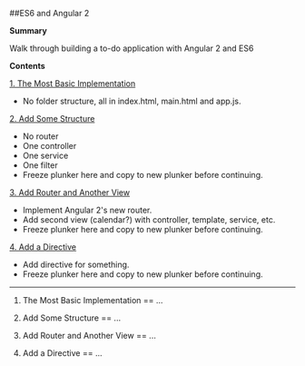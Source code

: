 ##ES6 and Angular 2

**Summary**

Walk through building a to-do application with Angular 2 and ES6

**Contents**

[1. The Most Basic Implementation](#1-the-most-basic-implementation)

* No folder structure, all in index.html, main.html and app.js.

[2. Add Some Structure](#2-add-some-structure)

* No router
* One controller
* One service
* One filter
* Freeze plunker here and copy to new plunker before continuing.

[3. Add Router and Another View](#3-add-router-and-another-view)

* Implement Angular 2's new router.
* Add second view (calendar?) with controller, template, service, etc.
* Freeze plunker here and copy to new plunker before continuing.

[4. Add a Directive](#4-add-a-directive)

* Add directive for something.
* Freeze plunker here and copy to new plunker before continuing.

<hr>

1. The Most Basic Implementation
==
...

2. Add Some Structure
==
...

3. Add Router and Another View
==
...

4. Add a Directive
==
...
